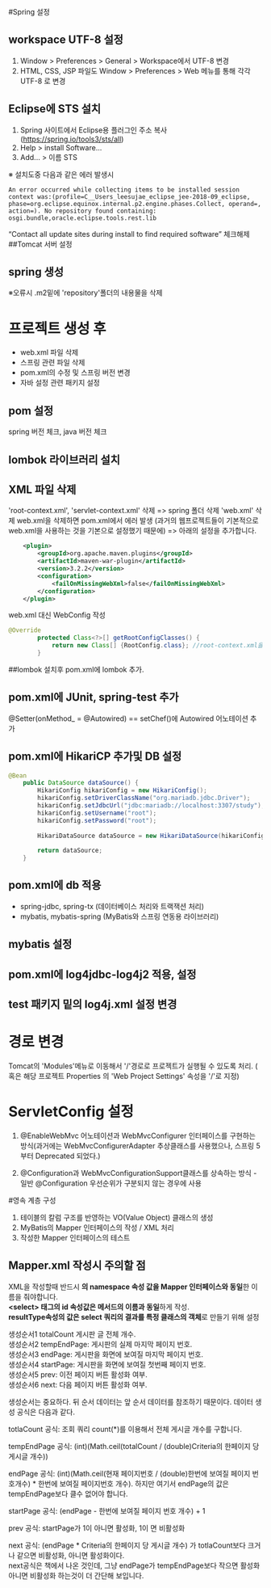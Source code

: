 #Spring 설정

## workspace UTF-8 설정

1. Window > Preferences > General > Workspace에서 UTF-8 변경
2. HTML, CSS, JSP 파일도  Window > Preferences > Web 메뉴를 통해 각각 UTF-8 로 변경

## Eclipse에 STS 설치
1. Spring 사이트에서 Eclipse용 플러그인 주소 복사 (https://spring.io/tools3/sts/all)
2. Help > install Software...
3. Add... > 이름 STS

※ 설치도중 다음과 같은 에러 발생시
```
An error occurred while collecting items to be installed session context was:(profile=C__Users_leesujae_eclipse_jee-2018-09_eclipse, phase=org.eclipse.equinox.internal.p2.engine.phases.Collect, operand=, action=). No repository found containing: osgi.bundle,oracle.eclipse.tools.rest.lib
```

 “Contact all update sites during install to find required software” 체크해제
##Tomcat 서버 설정

## spring 생성
※오류시 .m2밑에 'repository'폴더의 내용물을 삭제

# 프로젝트 생성 후
- web.xml 파일 삭제
- 스프링 관련 파일 삭제
- pom.xml의 수정 및 스프링 버전 변경
- 자바 설정 관련 패키지 설정

## pom 설정
spring 버전 체크, java 버전 체크

## lombok 라이브러리 설치

## XML 파일 삭제
'root-context.xml', 'servlet-context.xml' 삭제 => spring 폴더 삭제
'web.xml' 삭제
web.xml을 삭제하면 pom.xml에서 에러 발생 
(과거의 웹프로젝트들이 기본적으로 web.xml을 사용하는 것을 기본으로 설정했기 때문에) => 아래의 설정을 추가합니다.
```xml
	<plugin>
        <groupId>org.apache.maven.plugins</groupId>
        <artifactId>maven-war-plugin</artifactId>
        <version>3.2.2</version>
        <configuration>
            <failOnMissingWebXml>false</failOnMissingWebXml>
        </configuration>
    </plugin>
```

web.xml 대신 WebConfig 작성
```java
@Override
		protected Class<?>[] getRootConfigClasses() {
		    return new Class[] {RootConfig.class}; //root-context.xml을 대신하는 클래스
		}
```

##lombok 설치후 pom.xml에 lombok 추가.

## pom.xml에 JUnit, spring-test 추가

@Setter(onMethod_ = @Autowired) == setChef()에 Autowired 어노테이션 추가

## pom.xml에 HikariCP 추가및 DB 설정

```java
@Bean
	public DataSource dataSource() {
		HikariConfig hikariConfig = new HikariConfig();
		hikariConfig.setDriverClassName("org.mariadb.jdbc.Driver");
		hikariConfig.setJdbcUrl("jdbc:mariadb://localhost:3307/study");
		hikariConfig.setUsername("root");
		hikariConfig.setPassword("root");
		
		HikariDataSource dataSource = new HikariDataSource(hikariConfig);
		
		return dataSource;
	}
```

## pom.xml에 db 적용
- spring-jdbc, spring-tx (데이터베이스 처리와 트랙잭션 처리)
- mybatis, mybatis-spring (MyBatis와 스프링 연동용 라이브러리) 

## mybatis 설정

## pom.xml에 log4jdbc-log4j2 적용, 설정

## test 패키지 밑의 log4j.xml 설정 변경

# 경로 변경
Tomcat의 'Modules'메뉴로 이동해서 '/'경로로 프로젝트가 실행될 수 있도록 처리. ( 혹은 해당 프로젝트 Properties 의 'Web Project Settings' 속성을 '/'로 지정)

# ServletConfig 설정
1. @EnableWebMvc 어노테이션과 WebMvcConfigurer 인터페이스를 구현하는 방식(과거에는 WebMvcConfigurerAdapter 추상클래스를 사용했으나, 스프링 5부터 Deprecated 되었다.)

2. @Configuration과 WebMvcConfigurationSupport클래스를 상속하는 방식 - 일반 @Configuration 우선순위가 구분되지 않는 경우에 사용

#영속 계층 구성

1. 테이블의 칼럼 구조를 반영하는 VO(Value Object) 클래스의 생성
2. MyBatis의 Mapper 인터페이스의 작성 / XML 처리
3. 작성한 Mapper 인터페이스의 테스트

## Mapper.xml 작성시 주의할 점
XML을 작성할때 반드시 
**<mapper>의 namespace 속성 값을 Mapper 인터페이스와 동일**한 이름을 줘야합니다.   
**\<select> 태그의 id 속성값은 메서드의 이름과 동일**하게 작성.   
**resultType속성의 값은 select 쿼리의 결과를 특정 클래스의 객체**로 만들기 위해 설정



생성순서1 totalCount 게시판 글 전체 개수.   
생성순서2 tempEndPage: 게시판의 실제 마지막 페이지 번호.   
생성순서3 endPage: 게시판을 화면에 보여질 마지막 페이지 번호.   
생성순서4 startPage: 게시판을 화면에 보여질 첫번째 페이지 번호.   
생성순서5 prev: 이전 페이지 버튼 활성화 여부.   
생성순서6 next: 다음 페이지 버튼 활성화 여부.   

생성순서는 중요하다. 뒤 순서 데이터는 앞 순서 데이터를 참조하기 때문이다.
데이터 생성 공식은 다음과 같다.

totlaCount 공식: 조회 쿼리 count(*)를 이용해서 전체 게시글 개수를 구합니다.

tempEndPage 공식: (int)(Math.ceil(totalCount / (double)Criteria의 한페이지 당 게시글 개수))

endPage 공식: (int)(Math.ceil(현재 페이지번호 / (double)한번에 보여질 페이지 번호개수) * 한번에 보여질 페이지번호 개수).
하지만 여기서 endPage의 값은 tempEndPage보다 클수 없어야 합니다.

startPage 공식: (endPage - 한번에 보여질 페이지 번호 개수) + 1

prev 공식: startPage가 1이 아니면 활성화, 1이 면 비활성화

next 공식: (endPage * Criteria의 한페이지 당 게시글 개수) 가 totlaCount보다 크거나 같으면 비활성화, 아니면 활성화이다.   
next공식은 책에서 나온 것인데, 그냥 endPage가 tempEndPage보다 작으면 활성화 아니면 비활성화 하는것이 더 간단해 보입니다.